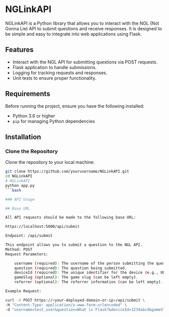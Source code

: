 # NGLinkAPI

NGLinkAPI is a Python library that allows you to interact with the NGL (Not Gonna Lie) API to submit questions and receive responses. It is designed to be simple and easy to integrate into web applications using Flask.

## Features

- Interact with the NGL API for submitting questions via POST requests.
- Flask application to handle submissions.
- Logging for tracking requests and responses.
- Unit tests to ensure proper functionality.

## Requirements

Before running the project, ensure you have the following installed:

- Python 3.6 or higher
- `pip` for managing Python dependencies

## Installation

### Clone the Repository

Clone the repository to your local machine:

```bash
git clone https://github.com/yourusername/NGLinkAPI.git
cd NGLinkAPI
# NGLinkAPI
python app.py
```bash

### API Usage

## Base URL

All API requests should be made to the following base URL:

https://localhost:5000/api/submit

Endpoint: /api/submit

This endpoint allows you to submit a question to the NGL API.
Method: POST
Request Parameters:

    username (required): The username of the person submitting the question.
    question (required): The question being submitted.
    deviceId (required): The unique identifier for the device (e.g., UUID).
    gameSlug (optional): The game slug (can be left empty).
    referrer (optional): The referrer information (can be left empty).

Example Request:

curl -X POST https://<your-deployed-domain-or-ip>/api/submit \
-H "Content-Type: application/x-www-form-urlencoded" \
-d "username=test_user&question=What is Flask?&deviceId=1234abcd&gameSlug=game_example&referrer=test_referrer"
